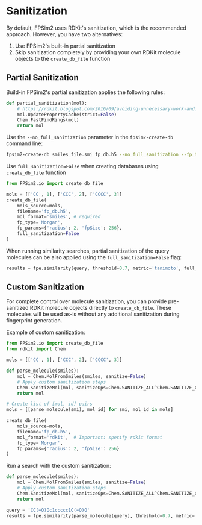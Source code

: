 # Sanitization

By default, FPSim2 uses RDKit's sanitization, which is the recommended approach. However, you have two alternatives:

1. Use FPSim2's built-in partial sanitization
2. Skip sanitization completely by providing your own RDKit molecule objects to the `create_db_file` function

## Partial Sanitization

Build-in FPSim2's partial sanitization applies the following rules:

```python
def partial_sanitization(mol):
    # https://rdkit.blogspot.com/2016/09/avoiding-unnecessary-work-and.html
    mol.UpdatePropertyCache(strict=False)
    Chem.FastFindRings(mol)
    return mol
```

Use the `--no_full_sanitization` parameter in the `fpsim2-create-db` command line:

```bash
fpsim2-create-db smiles_file.smi fp_db.h5 --no_full_sanitization --fp_type Morgan --fp_params '{"radius": 2, "fpSize": 256}' --processes 32
```

Use `full_sanitization=False` when creating databases using `create_db_file` function


```python
from FPSim2.io import create_db_file

mols = [['CC', 1], ['CCC', 2], ['CCCC', 3]]
create_db_file(
    mols_source=mols,
    filename='fp_db.h5',
    mol_format='smiles', # required
    fp_type='Morgan',
    fp_params={'radius': 2, 'fpSize': 256},
    full_sanitization=False
)
```

When running similarity searches, partial sanitization of the query molecules can be also applied using the `full_sanitization=False` flag:

```python
results = fpe.similarity(query, threshold=0.7, metric='tanimoto', full_sanitization=False, n_workers=1)
```

## Custom Sanitization

For complete control over molecule sanitization, you can provide pre-sanitized RDKit molecule objects directly to `create_db_file`. These molecules will be used as-is without any additional sanitization during fingerprint generation.

Example of custom sanitization:

```python
from FPSim2.io import create_db_file
from rdkit import Chem

mols = [['CC', 1], ['CCC', 2], ['CCCC', 3]]

def parse_molecule(smiles):
    mol = Chem.MolFromSmiles(smiles, sanitize=False)
    # Apply custom sanitization steps
    Chem.SanitizeMol(mol, sanitizeOps=Chem.SANITIZE_ALL^Chem.SANITIZE_CLEANUP^Chem.SANITIZE_CLEANUPCHIRALITY)
    return mol

# Create list of [mol, id] pairs
mols = [[parse_molecule(smi), mol_id] for smi, mol_id in mols]

create_db_file(
    mols_source=mols,
    filename='fp_db.h5',
    mol_format='rdkit',  # Important: specify rdkit format
    fp_type='Morgan',
    fp_params={'radius': 2, 'fpSize': 256}
)
```

Run a search with the custom sanitization:

```python
def parse_molecule(smiles):
    mol = Chem.MolFromSmiles(smiles, sanitize=False)
    # Apply custom sanitization steps
    Chem.SanitizeMol(mol, sanitizeOps=Chem.SANITIZE_ALL^Chem.SANITIZE_CLEANUP^Chem.SANITIZE_CLEANUPCHIRALITY)
    return mol

query = 'CC(=O)Oc1ccccc1C(=O)O'
results = fpe.similarity(parse_molecule(query), threshold=0.7, metric='tanimoto', full_sanitization=False, n_workers=1)
```
